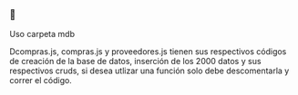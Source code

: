 ### 👋
Uso carpeta mdb

Dcompras.js, compras.js y proveedores.js tienen sus respectivos códigos de creación de la base de datos, inserción de los 2000 datos y sus respectivos cruds, si desea utlizar una función solo debe descomentarla y correr el código.
